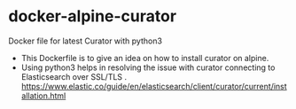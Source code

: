 # docker-alpine-curator
Docker file for latest Curator with python3
- This Dockerfile is to give an idea on how to install curator on alpine.
- Using python3 helps in resolving the issue with curator connecting to Elasticsearch over SSL/TLS .
  https://www.elastic.co/guide/en/elasticsearch/client/curator/current/installation.html
